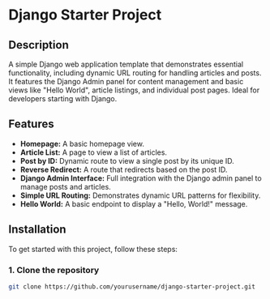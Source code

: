 # Django Starter Project

## Description
A simple Django web application template that demonstrates essential functionality, including dynamic URL routing for handling articles and posts. It features the Django Admin panel for content management and basic views like "Hello World", article listings, and individual post pages. Ideal for developers starting with Django.

## Features
- **Homepage:** A basic homepage view.
- **Article List:** A page to view a list of articles.
- **Post by ID:** Dynamic route to view a single post by its unique ID.
- **Reverse Redirect:** A route that redirects based on the post ID.
- **Django Admin Interface:** Full integration with the Django admin panel to manage posts and articles.
- **Simple URL Routing:** Demonstrates dynamic URL patterns for flexibility.
- **Hello World:** A basic endpoint to display a "Hello, World!" message.

## Installation

To get started with this project, follow these steps:

### 1. Clone the repository

```bash
git clone https://github.com/yourusername/django-starter-project.git
